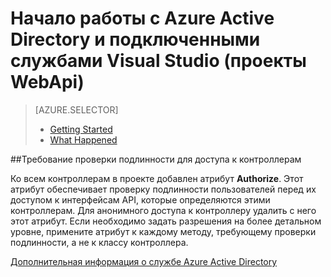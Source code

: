 <properties 
	pageTitle="Начало работы с Azure Active Directory и подключенными службами Visual Studio (проекты WebApi) |Microsoft Azure" 
	description="Как начать использовать Azure Active Directory в проектах WebApi после подключения или создания Azure AD с помощью подключенных служб Visual Studio" 
    services="active-directory"
	documentationCenter="" 
	authors="patshea123" 
	manager="douge" 
	editor="tglee"/>
  
<tags 
	ms.service="active-directory" 
	ms.workload="web" 
	ms.tgt_pltfrm="vs-getting-started" 
	ms.devlang="na" 
	ms.topic="article" 
	ms.date="09/03/2015" 
	ms.author="patshea"/>

# Начало работы с Azure Active Directory и подключенными службами Visual Studio (проекты WebApi)

> [AZURE.SELECTOR]
> - [Getting Started](vs-active-directory-webapi-getting-started.md)
> - [What Happened](vs-active-directory-webapi-what-happened.md)

##Требование проверки подлинности для доступа к контроллерам
 
Ко всем контроллерам в проекте добавлен атрибут **Authorize**. Этот атрибут обеспечивает проверку подлинности пользователей перед их доступом к интерфейсам API, которые определяются этими контроллерам. Для анонимного доступа к контроллеру удалить с него этот атрибут. Если необходимо задать разрешения на более детальном уровне, примените атрибут к каждому методу, требующему проверки подлинности, а не к классу контроллера.

[Дополнительная информация о службе Azure Active Directory](http://azure.microsoft.com/services/active-directory/)
 

<!---HONumber=Oct15_HO3-->